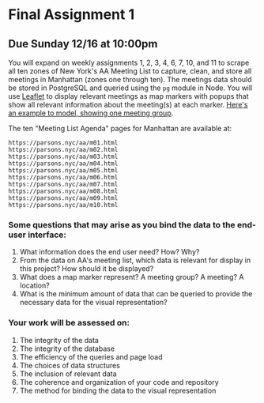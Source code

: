 # Final Assignment 1

## Due Sunday 12/16 at 10:00pm

You will expand on weekly assignments 1, 2, 3, 4, 6, 7, 10, and 11 to scrape all ten zones of New York's AA Meeting List to capture, clean, and store all meetings in Manhattan (zones one through ten). The meetings data should be stored in PostgreSQL and queried using the `pg` module in Node. You will use [Leaflet](https://leafletjs.com/examples/quick-start/) to display relevant meetings as map markers with popups that show all relevant information about the meeting(s) at each marker. [Here's an example to model, showing one meeting group](https://parsons.nyc/aa/perrystreet.html). 

The ten "Meeting List Agenda" pages for Manhattan are available at:  
```
https://parsons.nyc/aa/m01.html  
https://parsons.nyc/aa/m02.html  
https://parsons.nyc/aa/m03.html  
https://parsons.nyc/aa/m04.html  
https://parsons.nyc/aa/m05.html  
https://parsons.nyc/aa/m06.html  
https://parsons.nyc/aa/m07.html  
https://parsons.nyc/aa/m08.html  
https://parsons.nyc/aa/m09.html  
https://parsons.nyc/aa/m10.html   
```

### Some questions that may arise as you bind the data to the end-user interface:

1. What information does the end user need? How? Why?  
2. From the data on AA's meeting list, which data is relevant for display in this project? How should it be displayed?  
3. What does a map marker represent? A meeting group? A meeting? A location?  
4. What is the minimum amount of data that can be queried to provide the necessary data for the visual representation?  

### Your work will be assessed on:

1. The integrity of the data  
2. The integrity of the database  
3. The efficiency of the queries and page load  
4. The choices of data structures  
5. The inclusion of relevant data  
6. The coherence and organization of your code and repository  
7. The method for binding the data to the visual representation  
